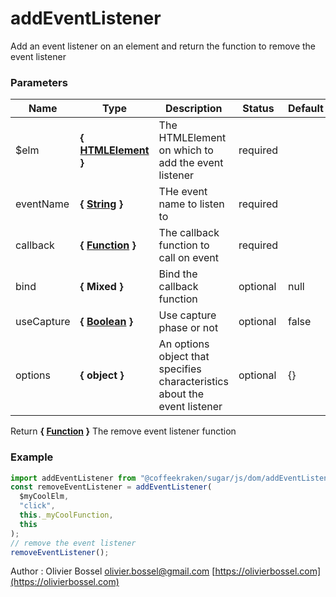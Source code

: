 # addEventListener

Add an event listener on an element and return the function to remove the event listener

### Parameters

| Name       | Type                                                                                                       | Description                                                               | Status   | Default |
| ---------- | ---------------------------------------------------------------------------------------------------------- | ------------------------------------------------------------------------- | -------- | ------- |
| \$elm      | **{ [HTMLElement](https://developer.mozilla.org/fr/docs/Web/API/HTMLElement) }**                           | The HTMLElement on which to add the event listener                        | required |
| eventName  | **{ [String](https://developer.mozilla.org/fr/docs/Web/JavaScript/Reference/Objets_globaux/String) }**     | THe event name to listen to                                               | required |
| callback   | **{ [Function](https://developer.mozilla.org/fr/docs/Web/JavaScript/Reference/Objets_globaux/Function) }** | The callback function to call on event                                    | required |
| bind       | **{ Mixed }**                                                                                              | Bind the callback function                                                | optional | null    |
| useCapture | **{ [Boolean](https://developer.mozilla.org/fr/docs/Web/JavaScript/Reference/Objets_globaux/Boolean) }**   | Use capture phase or not                                                  | optional | false   |
| options    | **{ object }**                                                                                             | An options object that specifies characteristics about the event listener | optional | {}      |

Return **{ [Function](https://developer.mozilla.org/fr/docs/Web/JavaScript/Reference/Objets_globaux/Function) }** The remove event listener function

### Example

```js
import addEventListener from "@coffeekraken/sugar/js/dom/addEventListener";
const removeEventListener = addEventListener(
  $myCoolElm,
  "click",
  this._myCoolFunction,
  this
);
// remove the event listener
removeEventListener();
```

Author : Olivier Bossel [olivier.bossel@gmail.com](mailto:olivier.bossel@gmail.com) [https://olivierbossel.com](https://olivierbossel.com)
